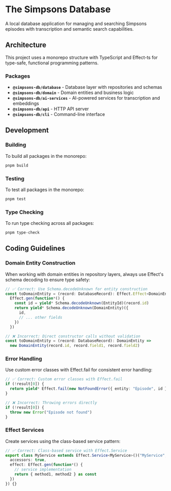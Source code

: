# The Simpsons Database

A local database application for managing and searching Simpsons episodes with transcription and semantic search capabilities.

## Architecture

This project uses a monorepo structure with TypeScript and Effect-ts for type-safe, functional programming patterns.

### Packages

- **`@simpsons-db/database`** - Database layer with repositories and schemas
- **`@simpsons-db/domain`** - Domain entities and business logic
- **`@simpsons-db/ai-services`** - AI-powered services for transcription and embeddings
- **`@simpsons-db/api`** - HTTP API server
- **`@simpsons-db/cli`** - Command-line interface

## Development

### Building

To build all packages in the monorepo:

```sh
pnpm build
```

### Testing

To test all packages in the monorepo:

```sh
pnpm test
```

### Type Checking

To run type checking across all packages:

```sh
pnpm type-check
```

## Coding Guidelines

### Domain Entity Construction

When working with domain entities in repository layers, always use Effect's schema decoding to ensure type safety:

```typescript
// ✅ Correct: Use Schema.decodeUnknown for entity construction
const toDomainEntity = (record: DatabaseRecord): Effect.Effect<DomainEntity, ParseResult.ParseError, never> =>
  Effect.gen(function*() {
    const id = yield* Schema.decodeUnknown(EntityId)(record.id)
    return yield* Schema.decodeUnknown(DomainEntity)({
      id,
      // ... other fields
    })
  })

// ❌ Incorrect: Direct constructor calls without validation
const toDomainEntity = (record: DatabaseRecord): DomainEntity => 
  new DomainEntity(record.id, record.field1, record.field2)
```

### Error Handling

Use custom error classes with Effect.fail for consistent error handling:

```typescript
// ✅ Correct: Custom error classes with Effect.fail
if (!result[0]) {
  return yield* Effect.fail(new NotFoundError({ entity: "Episode", id }))
}

// ❌ Incorrect: Throwing errors directly
if (!result[0]) {
  throw new Error("Episode not found")
}
```

### Effect Services

Create services using the class-based service pattern:

```typescript
// ✅ Correct: Class-based service with Effect.Service
export class MyService extends Effect.Service<MyService>()("MyService", {
  accessors: true,
  effect: Effect.gen(function*() {
    // service implementation
    return { method1, method2 } as const
  })
}) {}
```
